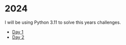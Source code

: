 # 2024

I will be using Python 3.11 to solve this years challenges.

- [Day 1](https://github.com/SimonMably/advent_of_code/blob/main/2024/day_1.py)
- [Day 2](https://github.com/SimonMably/advent_of_code/blob/main/2024/day_2.py)
